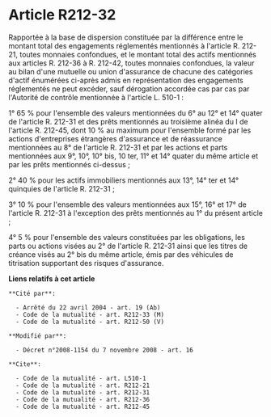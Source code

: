 # Article R212-32

Rapportée à la base de dispersion constituée par la différence entre le montant total des engagements réglementés mentionnés
à l'article R. 212-21, toutes monnaies confondues, et le montant total des actifs mentionnés aux articles R. 212-36 à R.
212-42, toutes monnaies confondues, la valeur au bilan d'une mutuelle ou union d'assurance de chacune des catégories d'actif
énumérées ci-après admis en représentation des engagements réglementés ne peut excéder, sauf dérogation accordée cas par cas
par l'Autorité de contrôle mentionnée à l'article L. 510-1 : 

1° 65 % pour l'ensemble des valeurs mentionnées du 6° au 12° et 14° quater de l'article R. 212-31 et des prêts mentionnés au
troisième alinéa du I de l'article R. 212-45, dont 10 % au maximum pour l'ensemble formé par les actions d'entreprises
étrangères d'assurance et de réassurance mentionnées au 8° de l'article R. 212-31 et par les actions et parts mentionnées aux
9°, 10°, 10° bis, 10 ter, 11° et 14° quater du même article et par les prêts mentionnés ci-dessus ; 

2° 40 % pour les actifs immobiliers mentionnés aux 13°, 14° ter et 14° quinquies de l'article R. 212-31 ; 

3° 10 % pour l'ensemble des valeurs mentionnées aux 15°, 16° et 17° de l'article R. 212-31 à l'exception des prêts mentionnés
au 1° du présent article ; 

4° 5 % pour l'ensemble des valeurs constituées par les obligations, les parts ou actions visées au 2° de l'article R. 212-31
ainsi que les titres de créance visés au 2° bis du même article, émis par des véhicules de titrisation supportant des risques
d'assurance.

**Liens relatifs à cet article**

	**Cité par**:

	  - Arrêté du 22 avril 2004 - art. 19 (Ab)
	  - Code de la mutualité - art. R212-33 (M)
	  - Code de la mutualité - art. R212-50 (V)

	**Modifié par**:

	  - Décret n°2008-1154 du 7 novembre 2008 - art. 16

	**Cite**:

	  - Code de la mutualité - art. L510-1
	  - Code de la mutualité - art. R212-21
	  - Code de la mutualité - art. R212-31
	  - Code de la mutualité - art. R212-36
	  - Code de la mutualité - art. R212-45

